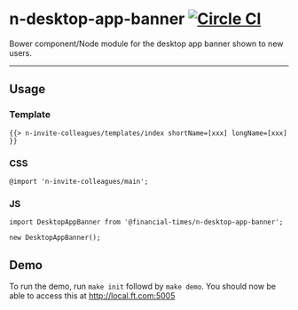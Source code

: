 n-desktop-app-banner [![Circle CI](https://circleci.com/gh/Financial-Times/n-desktop-app-banner/tree/master.svg?style=svg)](https://circleci.com/gh/Financial-Times/n-desktop-app-banner/tree/master)
=================

Bower component/Node module for the desktop app banner shown to new users.

----

## Usage

### Template

```
{{> n-invite-colleagues/templates/index shortName=[xxx] longName=[xxx] }}
```

### CSS

```
@import 'n-invite-colleagues/main';
```

### JS

```
import DesktopAppBanner from '@financial-times/n-desktop-app-banner';

new DesktopAppBanner();
```

## Demo

To run the demo, run `make init` followd by `make demo`. You should now be able to access this at <http://local.ft.com:5005>
